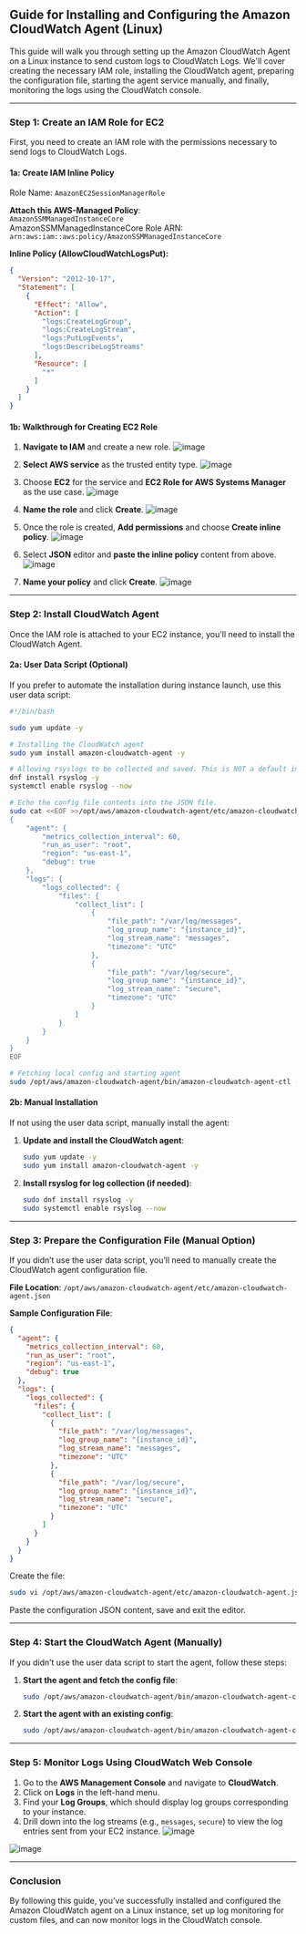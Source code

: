 ## Guide for Installing and Configuring the Amazon CloudWatch Agent (Linux)

This guide will walk you through setting up the Amazon CloudWatch Agent on a Linux instance to send custom logs to CloudWatch Logs. We'll cover creating the necessary IAM role, installing the CloudWatch agent, preparing the configuration file, starting the agent service manually, and finally, monitoring the logs using the CloudWatch console.

---

### Step 1: Create an IAM Role for EC2

First, you need to create an IAM role with the permissions necessary to send logs to CloudWatch Logs.

#### 1a: Create IAM Inline Policy
Role Name: `AmazonEC2SessionManagerRole`

**Attach this AWS-Managed Policy**:  
`AmazonSSMManagedInstanceCore`  
AmazonSSMManagedInstanceCore Role ARN:  
`arn:aws:iam::aws:policy/AmazonSSMManagedInstanceCore`

**Inline Policy (AllowCloudWatchLogsPut):**
```json
{
  "Version": "2012-10-17",
  "Statement": [
    {
      "Effect": "Allow",
      "Action": [
        "logs:CreateLogGroup",
        "logs:CreateLogStream",
        "logs:PutLogEvents",
        "logs:DescribeLogStreams"
      ],
      "Resource": [
        "*"
      ]
    }
  ]
}
```

#### 1b: Walkthrough for Creating EC2 Role
1. **Navigate to IAM** and create a new role.
![image](https://github.com/user-attachments/assets/01a7fe0c-a700-4bbb-9c2c-6b18274741ec)

2. **Select AWS service** as the trusted entity type.
![image](https://github.com/user-attachments/assets/3e43b63b-e250-4780-9185-de7c9db4c0af)

3. Choose **EC2** for the service and **EC2 Role for AWS Systems Manager** as the use case.
![image](https://github.com/user-attachments/assets/a683af8c-c2f1-4d55-a5f2-33ed62947988)

4. **Name the role** and click **Create**.
![image](https://github.com/user-attachments/assets/df3fe305-452d-4063-bd4c-0ac1dc5d2ac3)

5. Once the role is created, **Add permissions** and choose **Create inline policy**.
![image](https://github.com/user-attachments/assets/cb7aae26-3790-4e8d-9aba-730883dad0e9)

6. Select **JSON** editor and **paste the inline policy** content from above.
![image](https://github.com/user-attachments/assets/88656bdc-a3a1-4e81-98e6-ea82e3327fa2)

7. **Name your policy** and click **Create**.
![image](https://github.com/user-attachments/assets/2aac685e-3723-460a-87a3-28097ab5c544)

---

### Step 2: Install CloudWatch Agent

Once the IAM role is attached to your EC2 instance, you'll need to install the CloudWatch Agent.

#### 2a: User Data Script (Optional)
If you prefer to automate the installation during instance launch, use this user data script:

```bash
#!/bin/bash

sudo yum update -y

# Installing the CloudWatch agent
sudo yum install amazon-cloudwatch-agent -y

# Allowing rsyslogs to be collected and saved. This is NOT a default in AML2023
dnf install rsyslog -y
systemctl enable rsyslog --now

# Echo the config file contents into the JSON file.
sudo cat <<EOF >>/opt/aws/amazon-cloudwatch-agent/etc/amazon-cloudwatch-agent.json
{
    "agent": {
        "metrics_collection_interval": 60,
        "run_as_user": "root",
        "region": "us-east-1",
        "debug": true
    },
    "logs": {
        "logs_collected": {
            "files": {
                "collect_list": [
                    {
                        "file_path": "/var/log/messages",
                        "log_group_name": "{instance_id}",
                        "log_stream_name": "messages",
                        "timezone": "UTC"
                    },
                    {
                        "file_path": "/var/log/secure",
                        "log_group_name": "{instance_id}",
                        "log_stream_name": "secure",
                        "timezone": "UTC"
                    }
                ]
            }
        }
    }
}
EOF

# Fetching local config and starting agent
sudo /opt/aws/amazon-cloudwatch-agent/bin/amazon-cloudwatch-agent-ctl -a fetch-config -m ec2 -s -c file:/opt/aws/amazon-cloudwatch-agent/etc/amazon-cloudwatch-agent.json
```

#### 2b: Manual Installation
If not using the user data script, manually install the agent:

1. **Update and install the CloudWatch agent**:
   ```bash
   sudo yum update -y
   sudo yum install amazon-cloudwatch-agent -y
   ```

2. **Install rsyslog for log collection (if needed)**:
   ```bash
   sudo dnf install rsyslog -y
   sudo systemctl enable rsyslog --now
   ```

---

### Step 3: Prepare the Configuration File (Manual Option)

If you didn’t use the user data script, you’ll need to manually create the CloudWatch agent configuration file.

**File Location**: `/opt/aws/amazon-cloudwatch-agent/etc/amazon-cloudwatch-agent.json`

**Sample Configuration File**:
```json
{
  "agent": {
    "metrics_collection_interval": 60,
    "run_as_user": "root",
    "region": "us-east-1",
    "debug": true
  },
  "logs": {
    "logs_collected": {
      "files": {
        "collect_list": [
          {
            "file_path": "/var/log/messages",
            "log_group_name": "{instance_id}",
            "log_stream_name": "messages",
            "timezone": "UTC"
          },
          {
            "file_path": "/var/log/secure",
            "log_group_name": "{instance_id}",
            "log_stream_name": "secure",
            "timezone": "UTC"
          }
        ]
      }
    }
  }
}
```

Create the file:
```bash
sudo vi /opt/aws/amazon-cloudwatch-agent/etc/amazon-cloudwatch-agent.json
```

Paste the configuration JSON content, save and exit the editor.

---

### Step 4: Start the CloudWatch Agent (Manually)

If you didn’t use the user data script to start the agent, follow these steps:

1. **Start the agent and fetch the config file**:
   ```bash
   sudo /opt/aws/amazon-cloudwatch-agent/bin/amazon-cloudwatch-agent-ctl -a fetch-config -m ec2 -s -c file:/opt/aws/amazon-cloudwatch-agent/etc/amazon-cloudwatch-agent.json
   ```

2. **Start the agent with an existing config**:
   ```bash
   sudo /opt/aws/amazon-cloudwatch-agent/bin/amazon-cloudwatch-agent-ctl -a start -m ec2 -s
   ```

---

### Step 5: Monitor Logs Using CloudWatch Web Console

1. Go to the **AWS Management Console** and navigate to **CloudWatch**.
2. Click on **Logs** in the left-hand menu.
3. Find your **Log Groups**, which should display log groups corresponding to your instance.
4. Drill down into the log streams (e.g., `messages`, `secure`) to view the log entries sent from your EC2 instance.
![image](https://github.com/user-attachments/assets/b2e9c7ee-1bcd-46e7-b4a1-2016452223f6)

![image](https://github.com/user-attachments/assets/691472a4-2212-4ff2-bb15-8909c13987be)


---

### Conclusion

By following this guide, you’ve successfully installed and configured the Amazon CloudWatch agent on a Linux instance, set up log monitoring for custom files, and can now monitor logs in the CloudWatch console.
